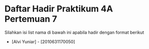 # Daftar Hadir Praktikum 4A Pertemuan 7
Silahkan isi list nama di bawah ini apabila hadir dengan format berikut
- [Alvi Yuniar] - [2010631170050]
